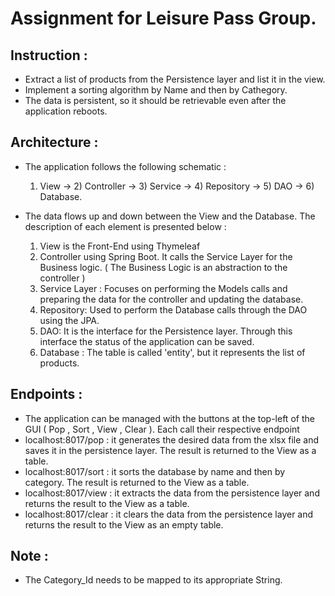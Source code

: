 # Assignment for Leisure Pass Group.

## Instruction :
 - Extract a list of products from the Persistence layer and list it in the view.
 - Implement a sorting algorithm by Name and then by Cathegory.
 - The data is persistent, so it should be retrievable even after the application reboots.

## Architecture :
 - The application follows the following schematic :
   1) View -> 2) Controller -> 3) Service -> 4) Repository -> 5) DAO -> 6) Database.

 - The data flows up and down between the View and the Database. The description of each element is presented below :
   1) View is the Front-End using Thymeleaf
   2) Controller using Spring Boot. It calls the Service Layer for the Business logic. ( The Business Logic is an abstraction to the controller )
   3) Service Layer : Focuses on performing the Models calls and preparing the data for the controller and updating the database.
   4) Repository: Used to perform the Database calls through the DAO using the JPA.
   5) DAO: It is the interface for the Persistence layer. Through this interface the status of the application can be saved.
   6) Database : The table is called 'entity', but it represents the list of products.

## Endpoints :
 - The application can be managed with the buttons at the top-left of the GUI ( Pop , Sort , View , Clear ). Each call their respective endpoint
 - localhost:8017/pop : it generates the desired data from the xlsx file and saves it in the persistence layer. The result is returned to the View as a table.
 - localhost:8017/sort : it sorts the database by name and then by category. The result is returned to the View as a table.
 - localhost:8017/view : it extracts the data from the persistence layer and returns the result to the View as a table.
 - localhost:8017/clear : it clears the data from the persistence layer and returns the result to the View as an empty table.

 ## Note :
 - The Category_Id needs to be mapped to its appropriate String.